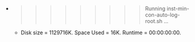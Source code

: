 * >>>>>>>>> Running inst-min-con-auto-log-root.sh ...
  * Disk size = 1129716K. Space Used = 16K. Runtime = 00:00:00:00.
